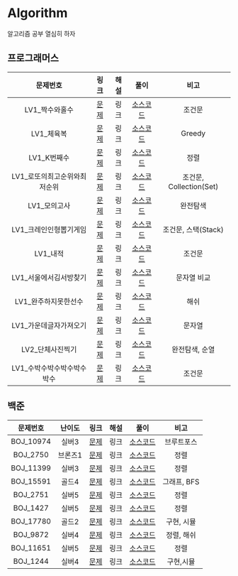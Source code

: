 # Algorithm
알고리즘 공부 열심히 하자



## 프로그래머스

|           문제번호           |                             링크                             | 해설 |                             풀이                             |          비고           |
| :--------------------------: | :----------------------------------------------------------: | :--: | :----------------------------------------------------------: | :---------------------: |
|        LV1_짝수와홀수        | [문제](https://programmers.co.kr/learn/courses/30/lessons/12937) | 링크 | [소스코드](./Programmers/src/lv1/Programmers_짝수와홀수.java) |         조건문          |
|          LV1_체육복          | [문제](https://programmers.co.kr/learn/courses/30/lessons/42862) | 링크 |  [소스코드](./Programmers/src/lv1/Programmers_체육복.java)   |         Greedy          |
|         LV1_K번째수          | [문제](https://programmers.co.kr/learn/courses/30/lessons/42748) | 링크 |  [소스코드](./Programmers/src/lv1/Programmers_K번째수.java)  |          정렬           |
| LV1_로또의최고순위와최저순위 | [문제](https://programmers.co.kr/learn/courses/30/lessons/77484) | 링크 | [소스코드](./Programmers/src/lv1/Programmers_로또의최고순위와최저순위.java) | 조건문, Collection(Set) |
|         LV1_모의고사         | [문제](https://programmers.co.kr/learn/courses/30/lessons/42840) | 링크 | [소스코드](./Programmers/src/lv1/Programmers_모의고사.java)  |        완전탐색         |
|    LV1_크레인인형뽑기게임    | [문제](https://programmers.co.kr/learn/courses/30/lessons/64061) | 링크 | [소스코드](./Programmers/src/lv1/Programmers_크레인인형뽑기게임.java) |   조건문, 스택(Stack)   |
|           LV1_내적           | [문제](https://programmers.co.kr/learn/courses/30/lessons/70128) | 링크 |   [소스코드](./Programmers/src/lv1/Programmers_내적.java)    |         조건문          |
|    LV1_서울에서김서방찾기    | [문제](https://programmers.co.kr/learn/courses/30/lessons/12919) | 링크 | [소스코드](./Programmers/src/lv1/Programmers_서울에서김서방찾기.java) |       문자열 비교       |
|     LV1_완주하지못한선수     | [문제](https://programmers.co.kr/learn/courses/30/lessons/42576) | 링크 | [소스코드](./Programmers/src/lv1/Programmers_완주하지못한선수.java) |          해쉬           |
|    LV1_가운데글자가져오기    | [문제](https://programmers.co.kr/learn/courses/30/lessons/12903) | 링크 | [소스코드](./Programmers/src/lv1/Programmers_가운데글자가져오기.java) |         문자열          |
|       LV2_단체사진찍기       | [문제](https://programmers.co.kr/learn/courses/30/lessons/1835) | 링크 | [소스코드](./Programmers/src/lv2/Programmers_단체사진찍기.java) |     완전탐색, 순열      |
|  LV1_수박수박수박수박수박수  | [문제](https://programmers.co.kr/learn/courses/30/lessons/12922) | 링크 | [소스코드](./Programmers/src/lv1/Programmers_수박수박수박수박수박수.java) |         조건문          |



## 백준

| 문제번호  | 난이도  |                     링크                      | 해설 |                         풀이                          |    비고     |
| :-------: | :-----: | :-------------------------------------------: | :--: | :---------------------------------------------------: | :---------: |
| BOJ_10974 |  실버3  | [문제](https://www.acmicpc.net/problem/10974) | 링크 |     [소스코드](./BOJ/src/study01/BOJ_10974.java)      | 브루트포스  |
| BOJ_2750  | 브론즈1 | [문제](https://www.acmicpc.net/problem/2750)  | 링크 |      [소스코드](./BOJ/src/study01/BOJ_2750.java)      |    정렬     |
| BOJ_11399 |  실버3  | [문제](https://www.acmicpc.net/problem/11399) | 링크 |     [소스코드](./BOJ/src/study01/BOJ_11399.java)      |    정렬     |
| BOJ_15591 |  골드4  | [문제](https://www.acmicpc.net/problem/15591) | 링크 |     [소스코드](./BOJ/src/study01/BOJ_15591.java)      | 그래프, BFS |
| BOJ_2751  |  실버5  | [문제](https://www.acmicpc.net/problem/2751)  | 링크 |      [소스코드](./BOJ/src/study01/BOJ_2751.java)      |    정렬     |
| BOJ_1427  |  실버5  | [문제](https://www.acmicpc.net/problem/1427)  | 링크 |      [소스코드](./BOJ/src/study01/BOJ_1427.java)      |    정렬     |
| BOJ_17780 |  골드2  | [문제](https://www.acmicpc.net/problem/17780) | 링크 | [소스코드](./BOJ/src/study01/BOJ_17780_refactor.java) | 구현, 시뮬  |
| BOJ_9872  |  실버4  | [문제](https://www.acmicpc.net/problem/9872)  | 링크 |      [소스코드](./BOJ/src/study01/BOJ_9872.java)      | 정렬, 해쉬  |
| BOJ_11651 |  실버5  | [문제](https://www.acmicpc.net/problem/11651) | 링크 | [소스코드](./BOJ/src/study01/BOJ_11651_refactor.java) |    정렬     |
| BOJ_1244  |  실버4  | [문제](https://www.acmicpc.net/problem/1244)  | 링크 |      [소스코드](./BOJ/src/study01/BOJ_1244.java)      |  구현,시뮬  |

